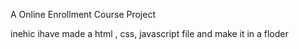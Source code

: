 A Online Enrollment Course Project 

inehic  ihave  made a html , css, javascript file and make it 
in a floder 
